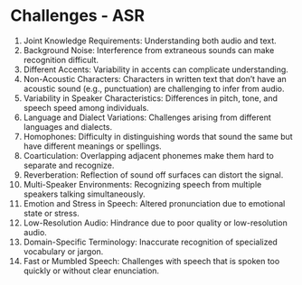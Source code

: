 # Challenges - ASR

1. Joint Knowledge Requirements: Understanding both audio and text.
2. Background Noise: Interference from extraneous sounds can make recognition difficult.
3. Different Accents: Variability in accents can complicate understanding.
4. Non-Acoustic Characters: Characters in written text that don’t have an acoustic sound (e.g., punctuation) are challenging to infer from audio.
5. Variability in Speaker Characteristics: Differences in pitch, tone, and speech speed among individuals.
6. Language and Dialect Variations: Challenges arising from different languages and dialects.
7. Homophones: Difficulty in distinguishing words that sound the same but have different meanings or spellings.
8. Coarticulation: Overlapping adjacent phonemes make them hard to separate and recognize.
9. Reverberation: Reflection of sound off surfaces can distort the signal.
10. Multi-Speaker Environments: Recognizing speech from multiple speakers talking simultaneously.
11. Emotion and Stress in Speech: Altered pronunciation due to emotional state or stress.
12. Low-Resolution Audio: Hindrance due to poor quality or low-resolution audio.
13. Domain-Specific Terminology: Inaccurate recognition of specialized vocabulary or jargon.
14. Fast or Mumbled Speech: Challenges with speech that is spoken too quickly or without clear enunciation.
